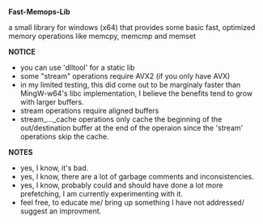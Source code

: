 **Fast-Memops-Lib**

a small library for windows (x64) that provides some basic fast, optimized memory operations like memcpy, memcmp and memset

**NOTICE**

   - you can use 'dlltool' for a static lib
   - some "stream" operations require AVX2 (if you only have AVX)
   - in my limited testing, this did come out to be marginaly faster than MingW-w64's libc implementation, I believe the benefits tend to grow with larger buffers.
  - stream operations require aligned buffers
  - stream_..._cache operations only cache the beginning of the out/destination buffer at the end of the operaion since the 'stream'        operations skip the cache.

**NOTES**

  -  yes, I know, it's bad.
  -  yes, I know, there are a lot of garbage comments and inconsistencies.
  -  yes, I know, probably could and should have done a lot more prefetching, I am currently experimenting with it.
  -  feel free, to educate me/ bring up something I have not addressed/ suggest an improvment.

